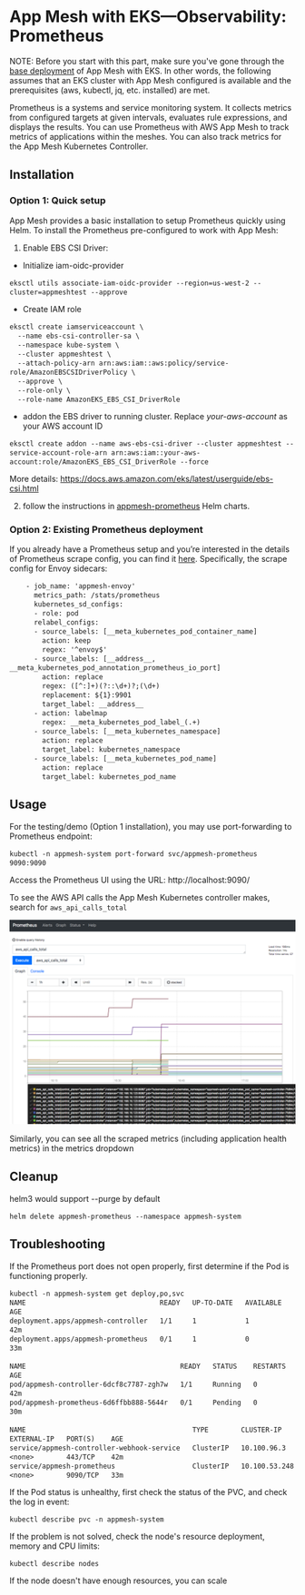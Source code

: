 # App Mesh with EKS—Observability: Prometheus
 
NOTE: Before you start with this part, make sure you've gone through the [base deployment](base.md) of App Mesh with EKS. In other words, the following assumes that an EKS cluster with App Mesh configured is available and the prerequisites (aws, kubectl, jq, etc. installed) are met.

Prometheus is a systems and service monitoring system. It collects metrics from configured targets at given intervals, evaluates rule expressions, and displays the results. You can use Prometheus with AWS App Mesh to track metrics of applications within the meshes. You can also track metrics for the App Mesh Kubernetes Controller.

## Installation

### Option 1: Quick setup
 
App Mesh provides a basic installation to setup Prometheus quickly using Helm. To install the Prometheus pre-configured to work with App Mesh:
1. Enable EBS CSI Driver:  
- Initialize iam-oidc-provider
```
eksctl utils associate-iam-oidc-provider --region=us-west-2 --cluster=appmeshtest --approve
```
- Create IAM role
```
eksctl create iamserviceaccount \
  --name ebs-csi-controller-sa \
  --namespace kube-system \
  --cluster appmeshtest \
  --attach-policy-arn arn:aws:iam::aws:policy/service-role/AmazonEBSCSIDriverPolicy \
  --approve \
  --role-only \
  --role-name AmazonEKS_EBS_CSI_DriverRole
```
- addon the EBS driver to running cluster. Replace *your-aws-account* as your AWS account ID
```
eksctl create addon --name aws-ebs-csi-driver --cluster appmeshtest --service-account-role-arn arn:aws:iam::your-aws-account:role/AmazonEKS_EBS_CSI_DriverRole --force
```


More details: https://docs.aws.amazon.com/eks/latest/userguide/ebs-csi.html

2. follow the instructions in [appmesh-prometheus](https://github.com/aws/eks-charts/blob/master/stable/appmesh-prometheus/README.md) Helm charts.

### Option 2: Existing Prometheus deployment

If you already have a Prometheus setup and you’re interested in the details of Prometheus scrape config, you can find it [here](https://github.com/aws/eks-charts/blob/master/stable/appmesh-prometheus/templates/config.yaml). Specifically, the scrape config for Envoy sidecars:

```
    - job_name: 'appmesh-envoy'
      metrics_path: /stats/prometheus
      kubernetes_sd_configs:
      - role: pod
      relabel_configs:
      - source_labels: [__meta_kubernetes_pod_container_name]
        action: keep
        regex: '^envoy$'
      - source_labels: [__address__, __meta_kubernetes_pod_annotation_prometheus_io_port]
        action: replace
        regex: ([^:]+)(?::\d+)?;(\d+)
        replacement: ${1}:9901
        target_label: __address__
      - action: labelmap
        regex: __meta_kubernetes_pod_label_(.+)
      - source_labels: [__meta_kubernetes_namespace]
        action: replace
        target_label: kubernetes_namespace
      - source_labels: [__meta_kubernetes_pod_name]
        action: replace
        target_label: kubernetes_pod_name
```

## Usage

For the testing/demo (Option 1 installation), you may use port-forwarding to Prometheus endpoint:

```
kubectl -n appmesh-system port-forward svc/appmesh-prometheus 9090:9090
```

Access the Prometheus UI using the URL: http://localhost:9090/

To see the AWS API calls the App Mesh Kubernetes controller makes, search for `aws_api_calls_total`

![Prometheus metrics for App Mesh controller](prometheus-metrics-0.png)

Similarly, you can see all the scraped metrics (including application health metrics) in the metrics dropdown

## Cleanup

helm3 would support --purge by default
```
helm delete appmesh-prometheus --namespace appmesh-system
```

## Troubleshooting

If the Prometheus port does not open properly, first determine if the Pod is functioning properly.  
```
kubectl -n appmesh-system get deploy,po,svc
NAME                                 READY   UP-TO-DATE   AVAILABLE   AGE
deployment.apps/appmesh-controller   1/1     1            1           42m
deployment.apps/appmesh-prometheus   0/1     1            0           33m

NAME                                      READY   STATUS    RESTARTS   AGE
pod/appmesh-controller-6dcf8c7787-zgh7w   1/1     Running   0          42m
pod/appmesh-prometheus-6d6ffbb888-5644r   0/1     Pending   0          30m

NAME                                         TYPE        CLUSTER-IP      EXTERNAL-IP   PORT(S)    AGE
service/appmesh-controller-webhook-service   ClusterIP   10.100.96.3     <none>        443/TCP    42m
service/appmesh-prometheus                   ClusterIP   10.100.53.248   <none>        9090/TCP   33m
```
If the Pod status is unhealthy, first check the status of the PVC, and check the log in event:  
```
kubectl describe pvc -n appmesh-system
```
If the problem is not solved, check the node's resource deployment, memory and CPU limits: 
```
kubectl describe nodes
```
If the node doesn't have enough resources, you can scale
